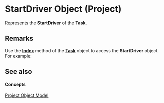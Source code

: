 
# StartDriver Object (Project)

Represents the  **StartDriver** of the **Task**.


## Remarks

Use the  **[Index](2720e56a-95eb-f119-445d-3052198c46b0.md)** method of the **[Task](bc6bb4a5-95a6-9d1f-3e28-92b9548a544a.md)** object to access the **StartDriver** object. For example:


## See also


#### Concepts


[Project Object Model](900b167b-88ec-ea88-15b7-27bb90c22ac6.md)